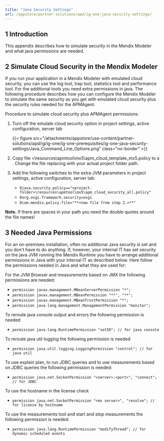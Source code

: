 ```yaml
---
title: "Java Security Settings"
url: /appstore/partner-solutions/apd/ig-one-java-security-settings/
---
```


## 1 Introduction

This appendix describes how to simulate security in the Mendix Modeler and what java permissions are needed.

## 2 Simulate Cloud Security in the Mendix Modeler

If you run your application in a Mendix Modeler with emulated cloud security, you can use the log tool, trap tool, statistics tool and performance tool. For the additional tools you need extra permissions in java. The following procedure describes how you can configure the Mendix Modeler to simulate the same security as you get with emulated cloud security plus the security rules needed for the APMAgent.

Procedure to simulate cloud security plus APMAgent permissions:

1. Turn off the emulate cloud security option in project settings, active configuration, server tab

    {{< figure src="/attachments/appstore/use-content/partner-solutions/apd/ig/ig-one/ig-one-prerequisites/ig-one-java-security-settings/Java_Command_Line_Options.png" class="no-border" >}}

2. Copy file =<project-folder>\resources\apmtool\mx5\apm_cloud_template_mx5.policy to a **<new file>**. Change the file replacing <project-folder> with your actual project folder path.
3. Add the following switches to the extra JVM parameters in project settings, active configuration, server tab:

    * `Djava.security.policy=="<project-folder>\resources\apmtool\mx5\apm_cloud_security_all.policy"`
    * `Dorg.osgi.framework.security=osgi`
    * `Dcom.mendix.policy.file="**<new file from step 2.>**"`

**Note.** If there are spaces in your path you need the double quotes around the file names!

## 3 Needed Java Permissions

For an on-premises installation, often no additional Java security is set and you don't have to do anything. If, however, your internal IT has set security on the java JVM running the Mendix Runtime you have to arrange additional permissions in Java with your internal IT as described below.
Here follow the permissions needed in Java and what they are used for:

For the JVM Browser and measurements based on JMX the following permissions are needed:

* `permission javax.management.MBeanServerPermission "*";`
* `permission javax.management.MBeanPermission "**", "**";`
* `permission javax.management.MBeanTrustPermission "*";`
* `permission java.lang.management.ManagementPermission "monitor";`

To reroute java console output and errors the following permission is needed

* `permission java.lang.RuntimePermission "setIO"; // for java console`

To reroute java util logging the following permission is needed

* `permission java.util.logging.LoggingPermission "control"; // for java util`

To use explain plan, to run JDBC queries and to use measurements based on JDBC queries the following permission is needed:

* `permission java.net.SocketPermission "<server>:<port>", "connect"; // for JDBC`

To use the hostname in the license check

* `permission java.net.SocketPermission "<mx server>", "resolve"; // for license by hostname`

To use the measurements tool and start and stop measurements the following permission is needed:

* `permission java.lang.RuntimePermission "modifyThread"; // for dynamic scheduled events`
